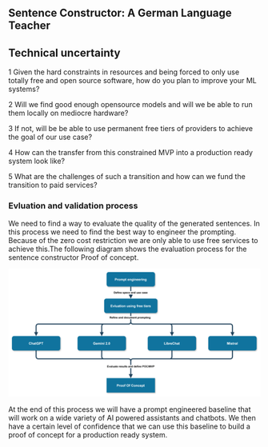 ## Sentence Constructor: A German Language Teacher 

## Technical uncertainty

1 Given the hard constraints in resources and being forced to only use totally free and open source software, how do you plan to improve your ML systems?

2 Will we find good enough opensource models and will we be able to run them locally on mediocre hardware?

3 If not, will be be able to use permanent free tiers of providers to achieve the goal of our use case?

4 How can the transfer from this constrained MVP into a production ready system look like?	

5 What are the challenges of such a transition and how can we fund the transition to paid services?

### Evluation and validation process

We need to find a way to evaluate the quality of the generated sentences. In this process we need to find the best way to engineer the prompting. Because of the zero cost restriction we are only able to use free services to achieve this.The following diagram shows the evaluation process for the sentence constructor Proof of concept.

![Flow chart diagramm of the evaluation process for the sentence constructor Proof of concept. ](images/poc-eval-process.png)

At the end of this process we will have a prompt engineered baseline that will work on a wide variety of AI powered assistants and chatbots. We then have a certain level of confidence that we can use this baseline to build a proof of concept for a production ready system.